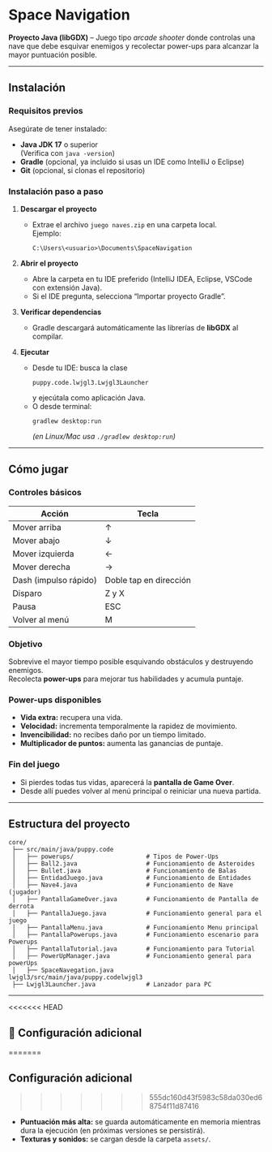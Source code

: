 # Space Navigation
**Proyecto Java (libGDX)** – Juego tipo *arcade shooter* donde controlas una nave que debe esquivar enemigos y recolectar power-ups para alcanzar la mayor puntuación posible.

---

## Instalación

### Requisitos previos
Asegúrate de tener instalado:
- **Java JDK 17** o superior  
  (Verifica con `java -version`)
- **Gradle** (opcional, ya incluido si usas un IDE como IntelliJ o Eclipse)
- **Git** (opcional, si clonas el repositorio)

### Instalación paso a paso
1. **Descargar el proyecto**
   - Extrae el archivo `juego naves.zip` en una carpeta local.  
     Ejemplo:  
     ```
     C:\Users\<usuario>\Documents\SpaceNavigation
     ```

2. **Abrir el proyecto**
   - Abre la carpeta en tu IDE preferido (IntelliJ IDEA, Eclipse, VSCode con extensión Java).
   - Si el IDE pregunta, selecciona “Importar proyecto Gradle”.

3. **Verificar dependencias**
   - Gradle descargará automáticamente las librerías de **libGDX** al compilar.

4. **Ejecutar**
   - Desde tu IDE: busca la clase  
     ```
     puppy.code.lwjgl3.Lwjgl3Launcher
     ```
     y ejecútala como aplicación Java.  
   - O desde terminal:
     ```
     gradlew desktop:run
     ```
     *(en Linux/Mac usa `./gradlew desktop:run`)*

---

## Cómo jugar

### Controles básicos
| Acción | Tecla                  |
|--------|------------------------|
| Mover arriba | ↑                      |
| Mover abajo | ↓                      |
| Mover izquierda | ←                      |
| Mover derecha | →                      |
| Dash (impulso rápido) | Doble tap en dirección |
| Disparo | Z y X                  |
| Pausa | ESC                    |
| Volver al menú | M                      |

### Objetivo
Sobrevive el mayor tiempo posible esquivando obstáculos y destruyendo enemigos.  
Recolecta **power-ups** para mejorar tus habilidades y acumula puntaje.

### Power-ups disponibles
- **Vida extra:** recupera una vida.  
-  **Velocidad:** incrementa temporalmente la rapidez de movimiento.  
-  **Invencibilidad:** no recibes daño por un tiempo limitado.  
-  **Multiplicador de puntos:** aumenta las ganancias de puntaje.

### Fin del juego
- Si pierdes todas tus vidas, aparecerá la **pantalla de Game Over**.  
- Desde allí puedes volver al menú principal o reiniciar una nueva partida.

---

## Estructura del proyecto

```
core/
 ├── src/main/java/puppy.code
 │   ├── powerups/                    # Tipos de Power-Ups
 │   ├── Ball2.java                   # Funcionamiento de Asteroides
 │   ├── Bullet.java                  # Funcionamiento de Balas
 │   ├── EntidadJuego.java            # Funcionamiento de Entidades
 │   ├── Nave4.java                   # Funcionamiento de Nave (jugador)
 │   ├── PantallaGameOver.java        # Funcionamiento de Pantalla de derrota
 │   ├── PantallaJuego.java           # Funcionamiento general para el juego
 │   ├── PantallaMenu.java            # Funcionamiento Menu principal
 │   ├── PantallaPowerups.java        # Funcionamiento escenario para Powerups
 │   ├── PantallaTutorial.java        # Funcionamiento para Tutorial
 │   ├── PowerUpManager.java          # Funcionamiento general para powerUps
 │   ├── SpaceNavegation.java
lwjgl3/src/main/java/puppy.codelwjgl3
 ├── Lwjgl3Launcher.java              # Lanzador para PC
```

---
<<<<<<< HEAD
## 💾 Configuración adicional
=======

## Configuración adicional
>>>>>>> 555dc160d43f5983c58da030ed68754f11d87416

- **Puntuación más alta:** se guarda automáticamente en memoria mientras dura la ejecución (en próximas versiones se persistirá).
- **Texturas y sonidos:** se cargan desde la carpeta `assets/`.

